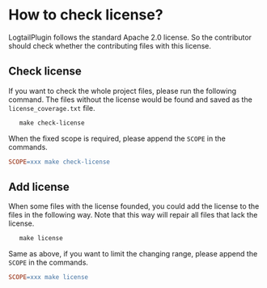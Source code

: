 # How to check license?

LogtailPlugin follows the standard Apache 2.0 license. So the contributor should check whether the contributing files
with this license.

## Check license

If you want to check the whole project files, please run the following command. The files without the license would be found and saved as
the `license_coverage.txt` file.
```makefile
   make check-license
```
When the fixed scope is required, please append the `SCOPE` in the commands.
```makefile
SCOPE=xxx make check-license
```

## Add license
When some files with the license founded, you could add the license to the files in the following way. Note that this way will repair all files that lack the license.
```makefile
   make license
```
Same as above, if you want to limit the changing range, please append the `SCOPE` in the commands.
```makefile
SCOPE=xxx make license
```


